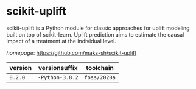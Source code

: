 # scikit-uplift

scikit-uplift is a Python module for classic approaches for uplift modeling built on top of scikit-learn. Uplift prediction aims to estimate the causal impact of a treatment at the individual level.

*homepage*: <https://github.com/maks-sh/scikit-uplift>

version | versionsuffix | toolchain
--------|---------------|----------
``0.2.0`` | ``-Python-3.8.2`` | ``foss/2020a``
